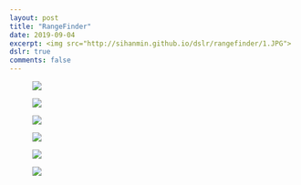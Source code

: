 ```yaml
---
layout: post
title: "RangeFinder"
date: 2019-09-04
excerpt: <img src="http://sihanmin.github.io/dslr/rangefinder/1.JPG">
dslr: true
comments: false
---
```


<figure>
	<a href="http://sihanmin.github.io/dslr/rangefinder/1.JPG"><img src="http://sihanmin.github.io/dslr/rangefinder/1.JPG"></a>
</figure>

<figure>
	<a href="http://sihanmin.github.io/dslr/rangefinder/2.JPG"><img src="http://sihanmin.github.io/dslr/rangefinder/2.JPG"></a>
</figure>
<figure>
	<a href="http://sihanmin.github.io/dslr/rangefinder/3.JPG"><img src="http://sihanmin.github.io/dslr/rangefinder/3.JPG"></a>
</figure>
<figure>
	<a href="http://sihanmin.github.io/dslr/rangefinder/4.JPG"><img src="http://sihanmin.github.io/dslr/rangefinder/4.JPG"></a>
</figure>
<figure>
	<a href="http://sihanmin.github.io/dslr/rangefinder/5.JPG"><img src="http://sihanmin.github.io/dslr/rangefinder/5.JPG"></a>
</figure>
<figure>
	<a href="http://sihanmin.github.io/dslr/rangefinder/6.JPG"><img src="http://sihanmin.github.io/dslr/rangefinder/6.JPG"></a>
</figure>
